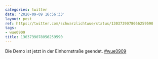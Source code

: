 ```yaml
---
categories: twitter
date: '2020-09-09 16:56:33'
layout: post
ref: https://twitter.com/schwarzlichtwue/status/1303739078056259590
tags:
- wue0909
title: 1303739078056259590
---
```

Die Demo ist jetzt in der Einhornstraße geendet. [#wue0909](/t/wue0909)